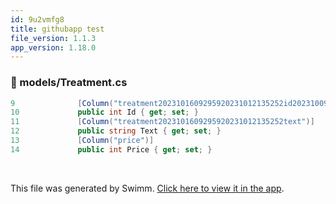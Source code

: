 ```yaml
---
id: 9u2vmfg8
title: githubapp test
file_version: 1.1.3
app_version: 1.18.0
---
```


<!-- NOTE-swimm-snippet: the lines below link your snippet to Swimm -->
### 📄 models/Treatment.cs
```c#
9              [Column("treatment2023101609295920231012135252id202310091514002023100915080220231009150122")]
10             public int Id { get; set; }
11             [Column("treatment2023101609295920231012135252text")]
12             public string Text { get; set; }
13             [Column("price")]
14             public int Price { get; set; }
```

<br/>

This file was generated by Swimm. [Click here to view it in the app](https://swimm-web-app.web.app/repos/Z2l0aHViJTNBJTNBY3NoYXJwLXNoYXVsLXRlc3QlM0ElM0Fzd2ltbWlv/docs/9u2vmfg8).
